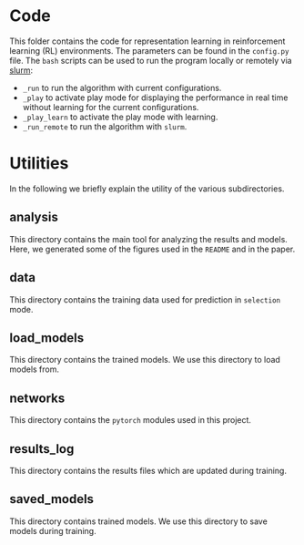 # Code

This folder contains the code for representation learning in reinforcement learning (RL) environments.
The parameters can be found in the `config.py` file.
The `bash` scripts can be used to run the program locally or remotely via 
[slurm](https://slurm.schedmd.com/documentation.html):

+ `_run` to run the algorithm with current configurations.
+ `_play` to activate play mode for displaying the performance in real time without learning for the current 
configurations.
+ `_play_learn` to activate the play mode with learning.
+ `_run_remote` to run the algorithm with `slurm`. 

# Utilities

In the following we briefly explain the utility of the various subdirectories.

## analysis

This directory contains the main tool for analyzing the results and models.
Here, we generated some of the figures used in the `README` and in the paper.

## data

This directory contains the training data used for prediction in `selection` mode.

## load_models

This directory contains the trained models. We use this directory to load models
from.

## networks

This directory contains the `pytorch` modules used in this project.

## results_log

This directory contains the results files which are updated during training.

## saved_models

This directory contains trained models. We use this directory to save models 
during training.
